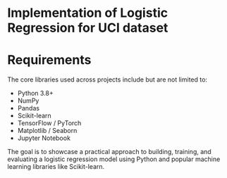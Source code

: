 # Implementation of Logistic Regression for UCI dataset 

# Requirements
The core libraries used across projects include but are not limited to:

- Python 3.8+
- NumPy
- Pandas
- Scikit-learn
- TensorFlow / PyTorch
- Matplotlib / Seaborn
- Jupyter Notebook

The goal is to showcase a practical approach to building, training, and evaluating a logistic regression model using Python and popular machine learning libraries like Scikit-learn.
